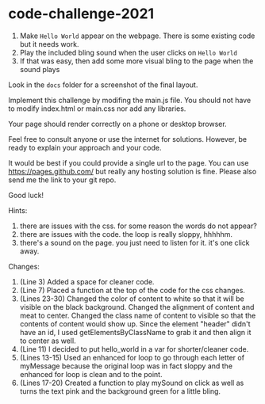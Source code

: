 # code-challenge-2021

1. Make `Hello World` appear on the webpage. There is some existing code but it needs work.
2. Play the included bling sound when the user clicks on `Hello World`
3. If that was easy, then add some more visual bling to the page when the sound plays

Look in the `docs` folder for a screenshot of the final layout.

Implement this challenge by modifing the main.js file. You should not have to modify index.html or main.css nor add any libraries.

Your page should render correctly on a phone or desktop browser.

Feel free to consult anyone or use the internet for solutions. However, be ready to explain your approach and your code.

It would be best if you could provide a single url to the page. You can use https://pages.github.com/ but really any hosting solution is fine. Please also send me the link to your git repo.

Good luck!

Hints:

1. there are issues with the css. for some reason the words do not appear?
2. there are issues with the code. the loop is really sloppy, hhhhhm.
3. there's a sound on the page. you just need to listen for it. it's one click away.

Changes:
1. (Line 3) Added a space for cleaner code.
2. (Line 7) Placed a function at the top of the code for the css changes.
3. (Lines 23-30) Changed the color of content to white so that it will be visible on the black background. Changed the alignment of content and meat to center. Changed the class name of content to visible so that the contents of content would show up. Since the element "header" didn't have an id, I used getElementsByClassName to grab it and then align it to center as well.
4. (Line 11) I decided to put hello_world in a var for shorter/cleaner code.
5. (Lines 13-15) Used an enhanced for loop to go through each letter of myMessage because the original loop was in fact sloppy and the enhanced for loop is clean and to the point.
6. (Lines 17-20) Created a function to play mySound on click as well as turns the text pink and the background green for a little bling.